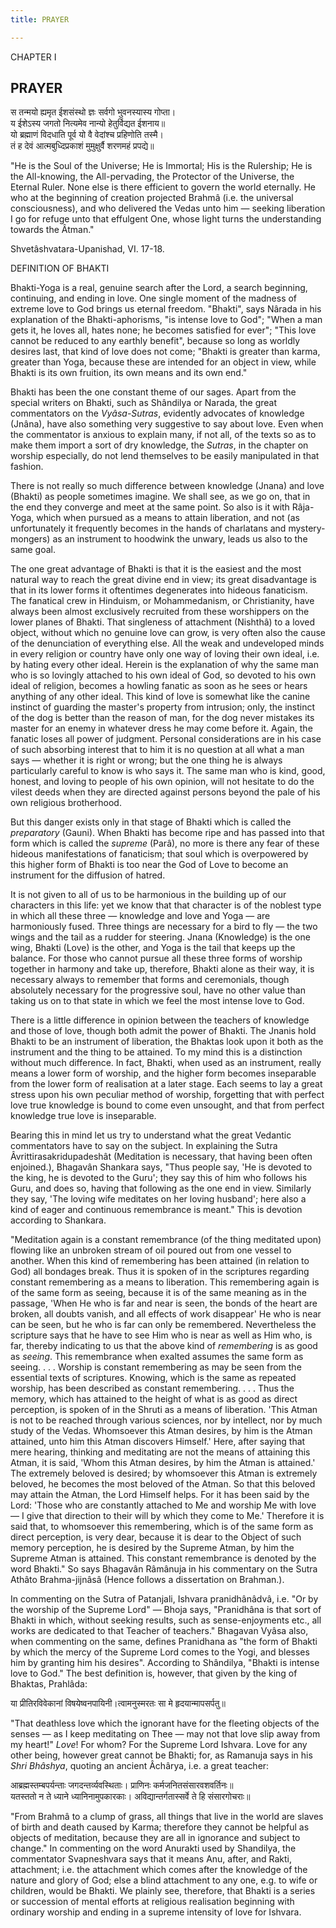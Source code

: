 ```yaml
---
title: PRAYER

---
```





  

CHAPTER I

## PRAYER

स तन्मयो ह्यमृत ईशसंस्थो ज्ञः सर्वगो भुवनस्यास्य गोप्ता।  
य ईशेऽस्य जगतो नित्यमेव नान्यो हेतुर्विद्यत ईशनाय॥  
यो ब्रह्माणं विदधाति पूर्व यो वै वेदांश्च प्रहिणोति तस्मै।  
तं ह देवं आत्मबुध्दिप्रकाशं मुमुक्षुर्वै शरणमहं प्रपद्ये॥

"He is the Soul of the Universe; He is Immortal; His is the Rulership;
He is the All-knowing, the All-pervading, the Protector of the Universe,
the Eternal Ruler. None else is there efficient to govern the world
eternally. He who at the beginning of creation projected Brahmâ (i.e.
the universal consciousness), and who delivered the Vedas unto him —
seeking liberation I go for refuge unto that effulgent One, whose light
turns the understanding towards the Âtman."

Shvetâshvatara-Upanishad, VI. 17-18.

DEFINITION OF BHAKTI

Bhakti-Yoga is a real, genuine search after the Lord, a search
beginning, continuing, and ending in love. One single moment of the
madness of extreme love to God brings us eternal freedom. "Bhakti", says
Nârada in his explanation of the Bhakti-aphorisms, "is intense love to
God"; "When a man gets it, he loves all, hates none; he becomes
satisfied for ever"; "This love cannot be reduced to any earthly
benefit", because so long as worldly desires last, that kind of love
does not come; "Bhakti is greater than karma, greater than Yoga, because
these are intended for an object in view, while Bhakti is its own
fruition, its own means and its own end."

Bhakti has been the one constant theme of our sages. Apart from the
special writers on Bhakti, such as Shândilya or Narada, the great
commentators on the *Vyâsa-Sutras*, evidently advocates of knowledge
(Jnâna), have also something very suggestive to say about love. Even
when the commentator is anxious to explain many, if not all, of the
texts so as to make them import a sort of dry knowledge, the *Sutras*,
in the chapter on worship especially, do not lend themselves to be
easily manipulated in that fashion.

There is not really so much difference between knowledge (Jnana) and
love (Bhakti) as people sometimes imagine. We shall see, as we go on,
that in the end they converge and meet at the same point. So also is it
with Râja-Yoga, which when pursued as a means to attain liberation, and
not (as unfortunately it frequently becomes in the hands of charlatans
and mystery-mongers) as an instrument to hoodwink the unwary, leads us
also to the same goal.

The one great advantage of Bhakti is that it is the easiest and the most
natural way to reach the great divine end in view; its great
disadvantage is that in its lower forms it oftentimes degenerates into
hideous fanaticism. The fanatical crew in Hinduism, or Mohammedanism, or
Christianity, have always been almost exclusively recruited from these
worshippers on the lower planes of Bhakti. That singleness of attachment
(Nishthâ) to a loved object, without which no genuine love can grow, is
very often also the cause of the denunciation of everything else. All
the weak and undeveloped minds in every religion or country have only
one way of loving their own ideal, i.e. by hating every other ideal.
Herein is the explanation of why the same man who is so lovingly
attached to his own ideal of God, so devoted to his own ideal of
religion, becomes a howling fanatic as soon as he sees or hears anything
of any other ideal. This kind of love is somewhat like the canine
instinct of guarding the master's property from intrusion; only, the
instinct of the dog is better than the reason of man, for the dog never
mistakes its master for an enemy in whatever dress he may come before
it. Again, the fanatic loses all power of judgment. Personal
considerations are in his case of such absorbing interest that to him it
is no question at all what a man says — whether it is right or wrong;
but the one thing he is always particularly careful to know is who says
it. The same man who is kind, good, honest, and loving to people of his
own opinion, will not hesitate to do the vilest deeds when they are
directed against persons beyond the pale of his own religious
brotherhood.

But this danger exists only in that stage of Bhakti which is called the
*preparatory* (Gauni). When Bhakti has become ripe and has passed into
that form which is called the *supreme* (Parâ), no more is there any
fear of these hideous manifestations of fanaticism; that soul which is
overpowered by this higher form of Bhakti is too near the God of Love to
become an instrument for the diffusion of hatred.

It is not given to all of us to be harmonious in the building up of our
characters in this life: yet we know that that character is of the
noblest type in which all these three — knowledge and love and Yoga —
are harmoniously fused. Three things are necessary for a bird to fly —
the two wings and the tail as a rudder for steering. Jnana (Knowledge)
is the one wing, Bhakti (Love) is the other, and Yoga is the tail that
keeps up the balance. For those who cannot pursue all these three forms
of worship together in harmony and take up, therefore, Bhakti alone as
their way, it is necessary always to remember that forms and
ceremonials, though absolutely necessary for the progressive soul, have
no other value than taking us on to that state in which we feel the most
intense love to God.

There is a little difference in opinion between the teachers of
knowledge and those of love, though both admit the power of Bhakti. The
Jnanis hold Bhakti to be an instrument of liberation, the Bhaktas look
upon it both as the instrument and the thing to be attained. To my mind
this is a distinction without much difference. In fact, Bhakti, when
used as an instrument, really means a lower form of worship, and the
higher form becomes inseparable from the lower form of realisation at a
later stage. Each seems to lay a great stress upon his own peculiar
method of worship, forgetting that with perfect love true knowledge is
bound to come even unsought, and that from perfect knowledge true love
is inseparable.

Bearing this in mind let us try to understand what the great Vedantic
commentators have to say on the subject. In explaining the Sutra
Âvrittirasakridupadeshât (Meditation is necessary, that having been
often enjoined.), Bhagavân Shankara says, "Thus people say, 'He is
devoted to the king, he is devoted to the Guru'; they say this of him
who follows his Guru, and does so, having that following as the one end
in view. Similarly they say, 'The loving wife meditates on her loving
husband'; here also a kind of eager and continuous remembrance is
meant." This is devotion according to Shankara.

"Meditation again is a constant remembrance (of the thing meditated
upon) flowing like an unbroken stream of oil poured out from one vessel
to another. When this kind of remembering has been attained (in relation
to God) all bondages break. Thus it is spoken of in the scriptures
regarding constant remembering as a means to liberation. This
remembering again is of the same form as seeing, because it is of the
same meaning as in the passage, 'When He who is far and near is seen,
the bonds of the heart are broken, all doubts vanish, and all effects of
work disappear' He who is near can be seen, but he who is far can only
be remembered. Nevertheless the scripture says that he have to see Him
who is near as well as Him who, is far, thereby indicating to us that
the above kind of *remembering* is as good as *seeing*. This remembrance
when exalted assumes the same form as seeing. . . . Worship is constant
remembering as may be seen from the essential texts of scriptures.
Knowing, which is the same as repeated worship, has been described as
constant remembering. . . . Thus the memory, which has attained to the
height of what is as good as direct perception, is spoken of in the
Shruti as a means of liberation. 'This Atman is not to be reached
through various sciences, nor by intellect, nor by much study of the
Vedas. Whomsoever this Atman desires, by him is the Atman attained, unto
him this Atman discovers Himself.' Here, after saying that mere hearing,
thinking and meditating are not the means of attaining this Atman, it is
said, 'Whom this Atman desires, by him the Atman is attained.' The
extremely beloved is desired; by whomsoever this Atman is extremely
beloved, he becomes the most beloved of the Atman. So that this beloved
may attain the Atman, the Lord Himself helps. For it has been said by
the Lord: 'Those who are constantly attached to Me and worship Me with
love — I give that direction to their will by which they come to Me.'
Therefore it is said that, to whomsoever this remembering, which is of
the same form as direct perception, is very dear, because it is dear to
the Object of such memory perception, he is desired by the Supreme
Atman, by him the Supreme Atman is attained. This constant remembrance
is denoted by the word Bhakti." So says Bhagavân Râmânuja in his
commentary on the Sutra Athâto Brahma-jijnâsâ (Hence follows a
dissertation on Brahman.).

In commenting on the Sutra of Patanjali, Ishvara pranidhânâdvâ, i.e. "Or
by the worship of the Supreme Lord" — Bhoja says, "Pranidhâna is that
sort of Bhakti in which, without seeking results, such as
sense-enjoyments etc., all works are dedicated to that Teacher of
teachers." Bhagavan Vyâsa also, when commenting on the same, defines
Pranidhana as "the form of Bhakti by which the mercy of the Supreme Lord
comes to the Yogi, and blesses him by granting him his desires".
According to Shândilya, "Bhakti is intense love to God." The best
definition is, however, that given by the king of Bhaktas, Prahlâda:

या प्रीतिरविवेकानां विषयेष्वनपायिनी।त्वामनुस्मरतः सा मे
हृदयान्मापसर्पतु॥

"That deathless love which the ignorant have for the fleeting objects of
the senses — as I keep meditating on Thee — may not that love slip away
from my heart!" *Love*! For whom? For the Supreme Lord Ishvara. Love for
any other being, however great cannot be Bhakti; for, as Ramanuja says
in his *Shri Bhâshya*, quoting an ancient Âchârya, i.e. a great teacher:

आब्रह्मस्तम्बपर्यन्ताः जगदन्तर्व्यवस्थिताः। प्राणिनः
कर्मजनितसंसारवशवर्तिनः॥  
यतस्ततो न ते ध्याने ध्यानिनामुपकारकाः। अविद्यान्तर्गतास्सर्वे ते हि
संसारगोचराः॥

"From Brahmâ to a clump of grass, all things that live in the world are
slaves of birth and death caused by Karma; therefore they cannot be
helpful as objects of meditation, because they are all in ignorance and
subject to change." In commenting on the word Anurakti used by
Shandilya, the commentator Svapneshvara says that it means Anu, after,
and Rakti, attachment; i.e. the attachment which comes after the
knowledge of the nature and glory of God; else a blind attachment to any
one, e.g. to wife or children, would be Bhakti. We plainly see,
therefore, that Bhakti is a series or succession of mental efforts at
religious realisation beginning with ordinary worship and ending in a
supreme intensity of love for Ishvara.


